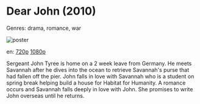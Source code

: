 # Dear John (2010)

Genres: drama, romance, war

![poster](http://image.tmdb.org/t/p/w500/2Fen9XsCscjupGJUhi2zaCvOaGd.jpg)

en:
  [720p](magnet:?xt=urn:btih:0F605C725275D1045361A17B0222B57232EE77BD&tr=udp://glotorrents.pw:6969/announce&tr=udp://tracker.opentrackr.org:1337/announce&tr=udp://torrent.gresille.org:80/announce&tr=udp://tracker.openbittorrent.com:80&tr=udp://tracker.coppersurfer.tk:6969&tr=udp://tracker.leechers-paradise.org:6969&tr=udp://p4p.arenabg.ch:1337&tr=udp://tracker.internetwarriors.net:1337)
  [1080p](magnet:?xt=urn:btih:28B5CEDF3B7AC8F0A77C473397DEB5F7A0F82772&tr=udp://glotorrents.pw:6969/announce&tr=udp://tracker.opentrackr.org:1337/announce&tr=udp://torrent.gresille.org:80/announce&tr=udp://tracker.openbittorrent.com:80&tr=udp://tracker.coppersurfer.tk:6969&tr=udp://tracker.leechers-paradise.org:6969&tr=udp://p4p.arenabg.ch:1337&tr=udp://tracker.internetwarriors.net:1337)
  


Sergeant John Tyree is home on a 2 week leave from Germany. He meets Savannah after he dives into the ocean to retrieve Savannah's purse that had fallen off the pier. John falls in love with Savannah who is a student on spring break helping build a house for Habitat for Humanity. A romance occurs and Savannah falls deeply in love with John. She promises to write John overseas until he returns.